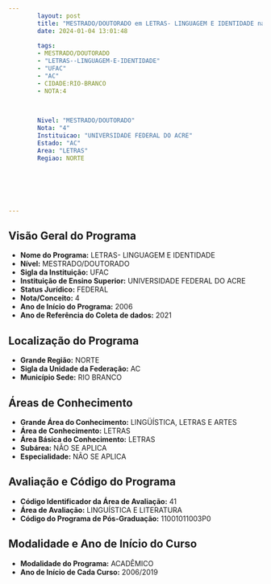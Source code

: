 ```yaml
---
        layout: post
        title: "MESTRADO/DOUTORADO em LETRAS- LINGUAGEM E IDENTIDADE na UFAC  "
        date: 2024-01-04 13:01:48
     
        tags:
        - MESTRADO/DOUTORADO
        - "LETRAS--LINGUAGEM-E-IDENTIDADE"
        - "UFAC"
        - "AC"
        - CIDADE:RIO-BRANCO
        - NOTA:4
        
       

        Nivel: "MESTRADO/DOUTORADO"
        Nota: "4"
        Instituicao: "UNIVERSIDADE FEDERAL DO ACRE"
        Estado: "AC"
        Area: "LETRAS"
        Regiao: NORTE
        
        
        
        
        
        
---
```

## Visão Geral do Programa
- **Nome do Programa:** LETRAS- LINGUAGEM E IDENTIDADE
- **Nível:** MESTRADO/DOUTORADO
- **Sigla da Instituição:** UFAC
- **Instituição de Ensino Superior:** UNIVERSIDADE FEDERAL DO ACRE
- **Status Jurídico:** FEDERAL
- **Nota/Conceito:** 4
- **Ano de Início do Programa:** 2006
- **Ano de Referência do Coleta de dados:** 2021

## Localização do Programa
- **Grande Região:** NORTE
- **Sigla da Unidade da Federação:** AC
- **Município Sede:** RIO BRANCO

## Áreas de Conhecimento
- **Grande Área do Conhecimento:** LINGÜÍSTICA, LETRAS E ARTES
- **Área de Conhecimento:** LETRAS
- **Área Básica do Conhecimento:** LETRAS
- **Subárea:** NÃO SE APLICA
- **Especialidade:** NÃO SE APLICA

## Avaliação e Código do Programa
- **Código Identificador da Área de Avaliação:** 41
- **Área de Avaliação:** LINGUÍSTICA E LITERATURA
- **Código do Programa de Pós-Graduação:** 11001011003P0


## Modalidade e Ano de Início do Curso
- **Modalidade do Programa:** ACADÊMICO
- **Ano de Início de Cada Curso:** 2006/2019
